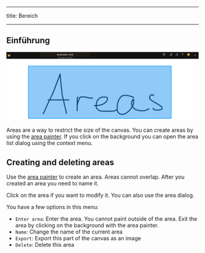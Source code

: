 - - -
title: Bereich
- - -

## Einführung

![Fläche](area.png)

Areas are a way to restrict the size of the canvas. You can create areas by using the [area painter](painters/area.md). If you click on the background you can open the area list dialog using the context menu.

## Creating and deleting areas

Use the [area painter](painters/area.md) to create an area. Areas cannot overlap. After you created an area you need to name it.

Click on the area if you want to modify it. You can also use the area dialog.

You have a few options in this menu:

* `Enter area`: Enter the area. You cannot paint outside of the area. Exit the area by clicking on the background with the area painter.
* `Name`: Change the name of the current area
* `Export`: Export this part of the canvas as an image
* `Delete`: Delete this area
